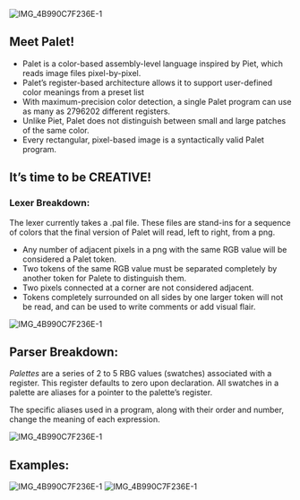 ![IMG_4B990C7F236E-1](https://user-images.githubusercontent.com/20586059/154793393-92ae3773-4453-4384-8395-cb1b40f4d050.png)

## Meet Palet!

- Palet is a color-based assembly-level language inspired by Piet, which reads image files pixel-by-pixel.
- Palet’s register-based architecture allows it to support user-defined color meanings from a preset list
- With maximum-precision color detection, a single Palet program can use as many as 2796202 different registers.
- Unlike Piet, Palet does not distinguish between small and large patches of the same color.
- Every rectangular, pixel-based image is a syntactically valid Palet program.

## It’s time to be CREATIVE!

### Lexer Breakdown:

The lexer currently takes a .pal file. These files are stand-ins for a sequence of colors that the final version of Palet will read, left to right, from a png.

- Any number of adjacent pixels in a png with the same RGB value will be considered a Palet token.
- Two tokens of the same RGB value must be separated completely by another token for Palete to distinguish them.
- Two pixels connected at a corner are not considered adjacent.
- Tokens completely surrounded on all sides by one larger token will not be read, and can be used to write comments or add visual flair.

![IMG_4B990C7F236E-1](https://user-images.githubusercontent.com/20586059/154793314-0cf012aa-212b-4c30-a13a-955771982a45.png)

## Parser Breakdown:

_Palettes_ are a series of 2 to 5 RBG values (swatches) associated with a register. This register defaults to zero upon declaration. All swatches in a palette are aliases for a pointer to the palette’s register.

The specific aliases used in a program, along with their order and number, change the meaning of each expression.

![IMG_4B990C7F236E-1](https://user-images.githubusercontent.com/20586059/154793318-0f39565b-bab6-405d-bcd7-609b0e093356.jpg)

## Examples:

![IMG_4B990C7F236E-1](https://user-images.githubusercontent.com/20586059/154793315-b331e75d-a37d-4bfe-ab20-5f9313b19a47.jpg)
![IMG_4B990C7F236E-1](https://user-images.githubusercontent.com/20586059/154793317-bbaf30ac-20b9-4c3f-abb0-eecf55f82884.jpg)
